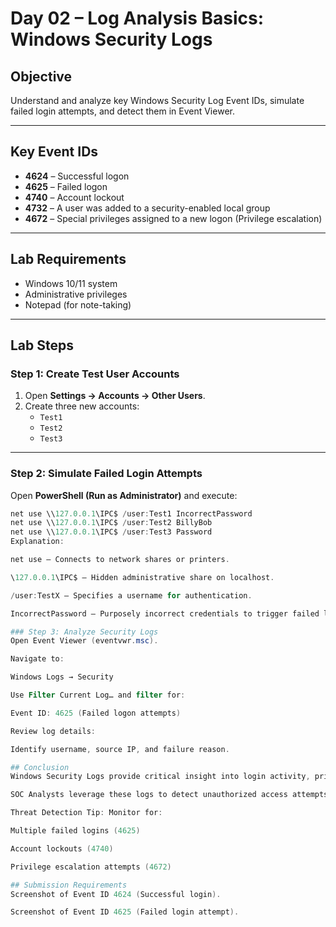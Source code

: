 # Day 02 – Log Analysis Basics: Windows Security Logs

## Objective
Understand and analyze key Windows Security Log Event IDs, simulate failed login attempts, and detect them in Event Viewer.

---

## Key Event IDs
- **4624** – Successful logon  
- **4625** – Failed logon  
- **4740** – Account lockout  
- **4732** – A user was added to a security-enabled local group  
- **4672** – Special privileges assigned to a new logon (Privilege escalation)  

---

## Lab Requirements
- Windows 10/11 system  
- Administrative privileges  
- Notepad (for note-taking)

---

## Lab Steps

### Step 1: Create Test User Accounts
1. Open **Settings → Accounts → Other Users**.  
2. Create three new accounts:
   - `Test1`
   - `Test2`
   - `Test3`

---

### Step 2: Simulate Failed Login Attempts
Open **PowerShell (Run as Administrator)** and execute:
```powershell
net use \\127.0.0.1\IPC$ /user:Test1 IncorrectPassword
net use \\127.0.0.1\IPC$ /user:Test2 BillyBob
net use \\127.0.0.1\IPC$ /user:Test3 Password
Explanation:

net use – Connects to network shares or printers.

\127.0.0.1\IPC$ – Hidden administrative share on localhost.

/user:TestX – Specifies a username for authentication.

IncorrectPassword – Purposely incorrect credentials to trigger failed login events.

### Step 3: Analyze Security Logs
Open Event Viewer (eventvwr.msc).

Navigate to:

Windows Logs → Security

Use Filter Current Log… and filter for:

Event ID: 4625 (Failed logon attempts)

Review log details:

Identify username, source IP, and failure reason.

## Conclusion
Windows Security Logs provide critical insight into login activity, privilege escalation, and account changes.

SOC Analysts leverage these logs to detect unauthorized access attempts and respond to threats quickly.

Threat Detection Tip: Monitor for:

Multiple failed logins (4625)

Account lockouts (4740)

Privilege escalation attempts (4672)

## Submission Requirements
Screenshot of Event ID 4624 (Successful login).

Screenshot of Event ID 4625 (Failed login attempt).
